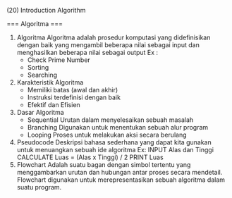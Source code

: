(20) Introduction Algorithm

=== Algoritma ===
1. Algoritma
    Algoritma adalah prosedur komputasi yang didefinisikan dengan baik yang mengambil beberapa nilai sebagai input dan menghasilkan beberapa nilai sebagai output
    Ex :
    - Check Prime Number
    - Sorting
    - Searching
2. Karakteristik Algoritma
    - Memiliki batas (awal dan akhir)
    - Instruksi terdefinisi dengan baik
    - Efektif dan Efisien
3. Dasar Algoritma
    - Sequential
        Urutan dalam menyelesaikan sebuah masalah
    - Branching
        Digunakan untuk menentukan sebuah alur program
    - Looping
        Proses untuk melakukan aksi secara berulang
4. Pseudocode
    Deskripsi bahasa sederhana yang dapat kita gunakan untuk menuangkan sebuah ide algoritma
    Ex:
    INPUT Alas dan Tinggi
    CALCULATE Luas = (Alas x Tinggi) / 2
    PRINT Luas
5. Flowchart
    Adalah suatu bagan dengan simbol tertentu yang menggambarkan urutan dan hubungan antar proses secara mendetail. Flowchart digunakan untuk merepresentasikan sebuah algoritma dalam suatu program.